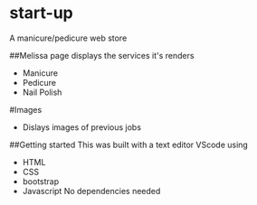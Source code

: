 # start-up
A manicure/pedicure web store

##Melissa page displays the services it's renders 
- Manicure
- Pedicure
- Nail Polish
 
 #Images
 - Dislays images of previous jobs

##Getting started
This was built with a text editor VScode using 
- HTML
- CSS
- bootstrap
- Javascript
No dependencies needed
